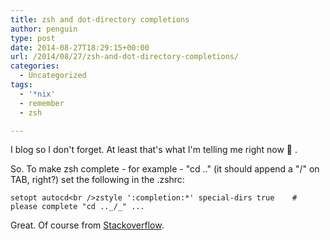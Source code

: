 ```yaml
---
title: zsh and dot-directory completions
author: penguin
type: post
date: 2014-08-27T18:29:15+00:00
url: /2014/08/27/zsh-and-dot-directory-completions/
categories:
  - Uncategorized
tags:
  - '*nix'
  - remember
  - zsh

---
```

I blog so I don't forget. At least that's what I'm telling me right now 🙂 .

So. To make zsh complete - for example - "cd .." (it should append a "/" on TAB, right?) set the following in the .zshrc:

```
setopt autocd<br />zstyle ':completion:*' special-dirs true    # please complete "cd .._/_" ...
```

Great. Of course from [Stackoverflow][1].

 [1]: http://bit.ly/1tVYw7g